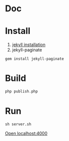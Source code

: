 # Doc 

# Install
1. [jekyll installation](https://jekyllrb.com/docs/installation/)
2. jekyll-paginate
```shell
gem install jekyll-paginate
```

# Build
```php
php publish.php
```

# Run
```shell
sh server.sh
```
[Open localhost:4000](http://localhost:4000)